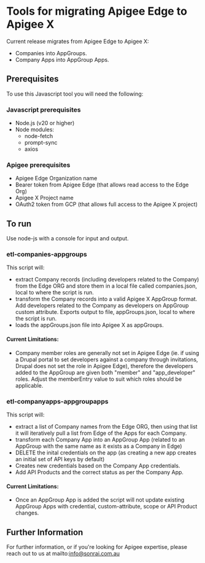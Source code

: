 # Tools for migrating Apigee Edge to Apigee X

Current release migrates from Apigee Edge to Apigee X:
- Companies into AppGroups.
- Company Apps into AppGroup Apps.

## Prerequisites
To use this Javascript tool you will need the following:
### Javascript prerequisites
- Node.js (v20 or higher)
- Node modules:
    - node-fetch
    - prompt-sync
    - axios

### Apigee prerequisites
- Apigee Edge Organization name
- Bearer token from Apigee Edge (that allows read access to the Edge Org)
- Apigee X Project name
- OAuth2 token from GCP (that allows full access to the Apigee X project)


## To run
Use node-js with a console for input and output.

### etl-companies-appgroups
This script will:
- extract Company records (including developers related to the Company) from the Edge ORG and store them in a local file called companies.json, local to where the script is run.
- transform  the Company records into a valid Apigee X AppGroup format. Add developers related to the Company as developers on AppGroup custom attribute. Exports output to file, appGroups.json, local to where the script is run.
- loads the appGroups.json file into Apigee X as appGroups.
#### Current Limitations:
- Company member roles are generally not set in Apigee Edge (ie. if using a Drupal portal to set developers against a company through invitations, Drupal does not set the role in Apigee Edge), therefore the developers added to the AppGroup are given both "member" and "app_developer" roles. Adjust the memberEntry value to suit which roles should be applicable.

### etl-companyapps-appgroupapps
This script will:
- extract a list of Company names from the Edge ORG, then using that list it will iteratively pull a list from Edge of the Apps for each Company.
- transform each Company App into an AppGroup App (related to an AppGroup with the same name as it exists as a Company in Edge)
- DELETE the inital credentials on the app (as creating a new app creates an initial set of API keys by default)
- Creates new credentials based on the Company App credentials.
- Add API Products and the correct status as per the Company App.
#### Current Limitations:
- Once an AppGroup App is added the script will not update existing AppGroup Apps with credential, custom-attribute, scope or API Product changes.

## Further Information
For further information, or if you're looking for Apigee expertise, please reach out to us at mailto:info@sonrai.com.au
